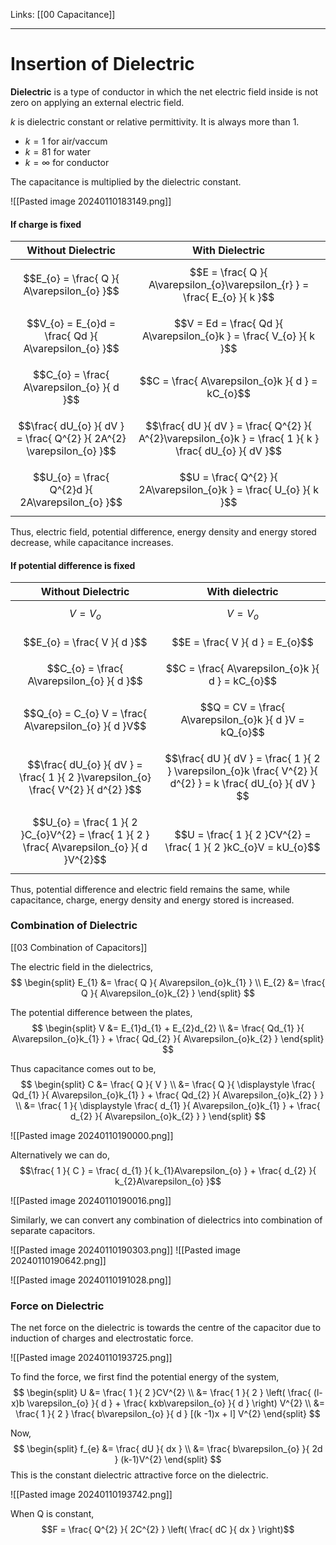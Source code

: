 Links: [[00 Capacitance]]
___
# Insertion of Dielectric
**Dielectric** is a type of conductor in which the net electric field inside is not zero on applying an external electric field. 

$k$ is dielectric constant or relative permittivity. It is always more than 1. 
- $k = 1$ for air/vaccum
- $k = 81$ for water
- $k = \infty$ for conductor

The capacitance is multiplied by the dielectric constant.

![[Pasted image 20240110183149.png]]

#### If charge is fixed

| Without Dielectric                                                   | With Dielectric                                                                                         |
| -------------------------------------------------------------------- | ------------------------------------------------------------------------------------------------------- |
| $$E_{o} = \frac{ Q }{ A\varepsilon_{o} }$$                           | $$E = \frac{ Q }{ A\varepsilon_{o}\varepsilon_{r} } = \frac{ E_{o} }{ k }$$                             |
| $$V_{o} = E_{o}d = \frac{ Qd }{ A\varepsilon_{o} }$$                 | $$V = Ed = \frac{ Qd }{ A\varepsilon_{o}k } = \frac{ V_{o} }{ k }$$                                     |
| $$C_{o} = \frac{ A\varepsilon_{o} }{ d }$$                           | $$C = \frac{ A\varepsilon_{o}k }{ d } = kC_{o}$$                                                        |
| $$\frac{ dU_{o} }{ dV } = \frac{ Q^{2} }{ 2A^{2} \varepsilon_{o} }$$ | $$\frac{ dU }{ dV } = \frac{ Q^{2} }{ A^{2}\varepsilon_{o}k } = \frac{ 1 }{ k } \frac{ dU_{o} }{ dV }$$ |
| $$U_{o} = \frac{ Q^{2}d }{ 2A\varepsilon_{o} }$$                     | $$U = \frac{ Q^{2} }{ 2A\varepsilon_{o}k } = \frac{ U_{o} }{ k }$$                                      |

Thus, electric field, potential difference, energy density and energy stored decrease, while capacitance increases. 

#### If potential difference is fixed 

| Without Dielectric                                                                          | With dielectric                                                                                             |
| ------------------------------------------------------------------------------------------- | ----------------------------------------------------------------------------------------------------------- |
| $$V = V_{o}$$                                                                               | $$V = V_{o}$$                                                                                               |
| $$E_{o} = \frac{ V }{ d }$$                                                                 | $$E = \frac{ V }{ d } = E_{o}$$                                                                             |
| $$C_{o} = \frac{ A\varepsilon_{o} }{ d }$$                                                  | $$C = \frac{ A\varepsilon_{o}k }{ d } = kC_{o}$$                                                            |
| $$Q_{o} = C_{o} V = \frac{ A\varepsilon_{o} }{ d }V$$                                       | $$Q = CV = \frac{ A\varepsilon_{o}k }{ d }V = kQ_{o}$$                                                      |
| $$\frac{ dU_{o} }{ dV } = \frac{ 1 }{ 2 }\varepsilon_{o} \frac{ V^{2} }{ d^{2} }$$          | $$\frac{ dU }{ dV } = \frac{ 1 }{ 2 } \varepsilon_{o}k \frac{ V^{2} }{ d^{2} } = k \frac{ dU_{o} }{ dV } $$ |
| $$U_{o} = \frac{ 1 }{ 2 }C_{o}V^{2} = \frac{ 1 }{ 2 } \frac{ A\varepsilon_{o} }{ d }V^{2}$$ | $$U = \frac{ 1 }{ 2 }CV^{2} = \frac{ 1 }{ 2 }kC_{o}V = kU_{o}$$                                             |

Thus, potential difference and electric field remains the same, while capacitance, charge, energy density and energy stored is increased. 

### Combination of Dielectric 
[[03 Combination of Capacitors]]

The electric field in the dielectrics,
$$
\begin{split}
E_{1} &= \frac{ Q }{ A\varepsilon_{o}k_{1} } \\
E_{2} &= \frac{ Q }{ A\varepsilon_{o}k_{2} }
\end{split}
$$

The potential difference between the plates,
$$
\begin{split}
V &= E_{1}d_{1} + E_{2}d_{2} \\
&= \frac{ Qd_{1} }{  A\varepsilon_{o}k_{1} } + \frac{ Qd_{2} }{ A\varepsilon_{o}k_{2} } 
\end{split}
$$

Thus capacitance comes out to be,
$$
\begin{split}
C &= \frac{ Q }{ V } 
\\
&= \frac{ Q }{ \displaystyle  \frac{ Qd_{1} }{ A\varepsilon_{o}k_{1} } + \frac{ Qd_{2} }{ A\varepsilon_{o}k_{2} } } 
\\
&= \frac{ 1 }{ \displaystyle \frac{ d_{1} }{ A\varepsilon_{o}k_{1} } + \frac{ d_{2} }{ A\varepsilon_{o}k_{2} } }
\end{split}
$$

![[Pasted image 20240110190000.png]]

Alternatively we can do,
$$\frac{ 1 }{ C } = \frac{ d_{1} }{ k_{1}A\varepsilon_{o} } + \frac{ d_{2} }{ k_{2}A\varepsilon_{o} }$$

![[Pasted image 20240110190016.png]]

Similarly, we can convert any combination of dielectrics into combination of separate capacitors. 

![[Pasted image 20240110190303.png]]
![[Pasted image 20240110190642.png]]

![[Pasted image 20240110191028.png]]

### Force on Dielectric 
The net force on the dielectric is towards the centre of the capacitor due to induction of charges and electrostatic force. 

![[Pasted image 20240110193725.png]]

To find the force, we first find the potential energy of the system,
$$
\begin{split}
U &= \frac{ 1 }{ 2 }CV^{2} \\
&= \frac{ 1 }{ 2 } \left( \frac{ (l-x)b \varepsilon_{o} }{ d } + \frac{ kxb\varepsilon_{o} }{ d } \right) V^{2} \\
&= \frac{ 1 }{ 2 } \frac{ b\varepsilon_{o} }{ d } [(k -1)x + l] V^{2} 
\end{split}
$$

Now,
$$
\begin{split}
f_{e} &= \frac{ dU }{ dx } \\
&= \frac{ b\varepsilon_{o} }{ 2d } (k-1)V^{2}
\end{split}
$$
This is the constant dielectric attractive force on the dielectric.

![[Pasted image 20240110193742.png]]


When Q is constant,
$$F = \frac{ Q^{2} }{ 2C^{2} } \left( \frac{ dC }{ dx }  \right)$$
